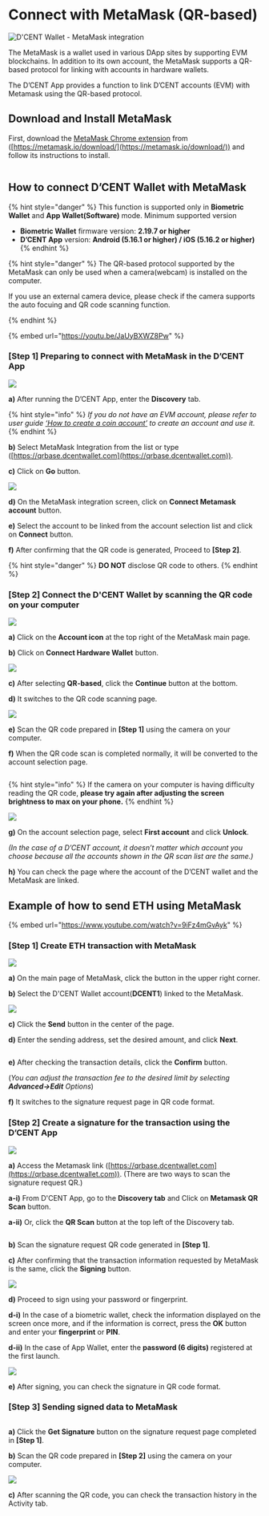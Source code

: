# Connect with MetaMask (QR-based)

![D'CENT Wallet - MetaMask integration](<../.gitbook/assets/image (255).png>)

The MetaMask is a wallet used in various DApp sites by supporting EVM blockchains. In addition to its own account, the MetaMask supports a QR-based protocol for linking with accounts in hardware wallets.

The D’CENT App provides a function to link D’CENT accounts (EVM) with Metamask using the QR-based protocol.

## Download and Install MetaMask

First, download the [MetaMask Chrome extension](https://metamask.io/download/) from ([https://metamask.io/download/](https://metamask.io/download/)) and follow its instructions to install.

<img src="../.gitbook/assets/image (246).png" alt="" data-size="original">

## How to connect D’CENT Wallet with MetaMask

{% hint style="danger" %}
This function is supported only in **Biometric Wallet** and **App Wallet(Software)** mode. Minimum supported version

* **Biometric Wallet** firmware version: **2.19.7 or higher**
* **D’CENT App** version: **Android (5.16.1 or higher) / iOS (5.16.2 or higher)**&#x20;
{% endhint %}

{% hint style="danger" %}
The QR-based protocol supported by the MetaMask can only be used when a camera(webcam) is installed on the computer.

If you use an external camera device, please check if the camera supports the auto focuing and QR code scanning function.


{% endhint %}

{% embed url="https://youtu.be/JaUyBXWZ8Pw" %}

### \[Step 1] Preparing to connect with MetaMask in the D’CENT App

![](<../.gitbook/assets/image (247).png>)



**a)** After running the D’CENT App, enter the **Discovery** tab.

{% hint style="info" %}
_If you do not have an EVM account, please refer to user guide_ [_‘How to create a coin account’_](https://userguide.dcentwallet.com/mobile-app/create-account) _to create an account and use it._
{% endhint %}

**b)** Select MetaMask Integration from the list or type ([https://qrbase.dcentwallet.com](https://qrbase.dcentwallet.com)).

**c)** Click on **Go** button.

![](<../.gitbook/assets/image (243).png>)



**d)** On the MetaMask integration screen, click on **Connect Metamask account** button.

**e)** Select the account to be linked from the account selection list and click on **Connect** button.

**f)** After confirming that the QR code is generated, Proceed to **\[Step 2]**.

{% hint style="danger" %}
**DO NOT** disclose QR code to others.
{% endhint %}

### \[Step 2] Connect the D'CENT Wallet by scanning the QR code on your computer

![](<../.gitbook/assets/image (248).png>)

**a)** Click on the **Account icon** at the top right of the MetaMask main page.

**b)** Click on **Connect Hardware Wallet** button.

![](<../.gitbook/assets/image (242).png>)

**c)** After selecting **QR-based**, click the **Continue** button at the bottom.

**d)** It switches to the QR code scanning page.

![](<../.gitbook/assets/image (244).png>)

**e)** Scan the QR code prepared in **\[Step 1]** using the camera on your computer.

**f)** When the QR code scan is completed normally, it will be converted to the account selection page.

<figure><img src="../.gitbook/assets/그림5 (3) (1).png" alt=""><figcaption></figcaption></figure>

{% hint style="info" %}
If the camera on your computer is having difficulty reading the QR code, **please try again after adjusting the screen brightness to max on your phone.**
{% endhint %}



![](<../.gitbook/assets/image (257).png>)

**g)** On the account selection page, select **First account** and click **Unlock**.

_(In the case of a D’CENT account, it doesn’t matter which account you choose because all the accounts shown in the QR scan list are the same.)_

**h)** You can check the page where the account of the D’CENT wallet and the MetaMask are linked.

## Example of how to send ETH using MetaMask

{% embed url="https://www.youtube.com/watch?v=9iFz4mGvAyk" %}

### \[Step 1] Create ETH transaction with MetaMask

![](<../.gitbook/assets/image (251).png>)

**a)** On the main page of MetaMask, click the button in the upper right corner.

**b)** Select the D'CENT Wallet account(**DCENT1**) linked to the MetaMask.

![](<../.gitbook/assets/그림1 (2).png>)

**c)** Click the **Send** button in the center of the page.

**d)** Enter the sending address, set the desired amount, and click **Next**.

<figure><img src="../.gitbook/assets/그림1 (1) (2).png" alt=""><figcaption></figcaption></figure>

**e)** After checking the transaction details, click the **Confirm** button.

(_You can adjust the transaction fee to the desired limit by selecting **Advanced→Edit** Options_)

**f)** It switches to the signature request page in QR code format.

### \[Step 2] Create a signature for the transaction using the D’CENT App

![](<../.gitbook/assets/image (254).png>)

**a)** Access the Metamask link ([https://qrbase.dcentwallet.com](https://qrbase.dcentwallet.com)). (There are two ways to scan the signature request QR.)

**a-i)** From D'CENT App, go to the **Discovery tab** and Click on **Metamask QR Scan** button.

**a-ii)** Or, click the **QR Scan** button at the top left of the Discovery tab.

<figure><img src="../.gitbook/assets/그림2 (5).png" alt=""><figcaption></figcaption></figure>

**b)** Scan the signature request QR code generated in **\[Step 1]**.

**c)** After confirming that the transaction information requested by MetaMask is the same, click the **Signing** button.

![](<../.gitbook/assets/image (252).png>)



**d)** Proceed to sign using your password or fingerprint.

**d-i)** In the case of a biometric wallet, check the information displayed on the screen once more, and if the information is correct, press the **OK** button and enter your **fingerprint** or **PIN**.

**d-ii)** In the case of App Wallet, enter the **password (6 digits)** registered at the first launch.

![](<../.gitbook/assets/그림3 (1) (2).png>)

**e)** After signing, you can check the signature in QR code format.

### \[Step 3] Sending signed data to MetaMask

<figure><img src="../.gitbook/assets/그림4 (5) (1).png" alt=""><figcaption></figcaption></figure>

**a)** Click the **Get Signature** button on the signature request page completed in **\[Step 1]**.

**b)** Scan the QR code prepared in **\[Step 2]** using the camera on your computer.

![](<../.gitbook/assets/그림4 (2) (1).png>)

**c)** After scanning the QR code, you can check the transaction history in the Activity tab.
